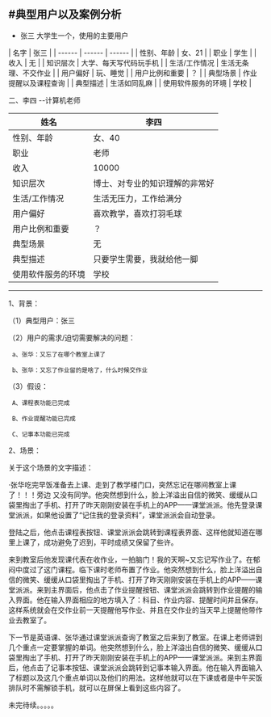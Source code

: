 #典型用户以及案例分析
--
* 张三 大学生一个，使用的主要用户

| 名字 | 张三 |
| ------ | ------ | ------ |
| 性别、年龄 | 女、21 | 
| 职业 | 学生 | 
| 收入 | 无    |
|   知识层次	| 大学、每天写代码玩手机    |
|   生活/工作情况	| 生活无条理、不交作业    |
|   用户偏好	| 玩、睡觉     |
|   用户比例和重要	|  ？    |
|   典型场景	| 作业提醒以及课程查询    |
|   典型描述	| 生活如同乱麻    |
|   使用软件服务的环境	| 学校    |

二、李四 --计算机老师

|   姓名	| 李四    |
|  ---- 	| ----    |
| 性别、年龄 | 女、40 | 
| 职业 | 老师 | 
| 收入 | 10000    |
|   知识层次	| 博士、对专业的知识理解的非常好      |
|   生活/工作情况	| 生活无压力，工作给满分   |
|   用户偏好	| 喜欢教学，喜欢打羽毛球   |
|   用户比例和重要	|  ？    |
|   典型场景	| 无    |
|   典型描述	| 只要学生需要，我就给他一脚   |
|   使用软件服务的环境	| 学校    |

---


1、背景：

 （1）典型用户：张三

 （2）用户的需求/迫切需要解决的问题：

     a、张华：又忘了在哪个教室上课了

     b、张华：又忘了作业留的是啥了，什么时候交作业

 （3）假设：

     A、课程表功能已完成

     B、作业提醒功能已完成

     C、记事本功能已完成

2、场景：

   关于这个场景的文字描述：

   ·张华吃完早饭准备去上课、走到了教学楼门口，突然忘记在哪间教室上课了！！！旁边   又没有同学。他突然想到什么，脸上洋溢出自信的微笑、缓缓从口袋里掏出了手机、打开了昨天刚刚安装在手机上的APP——课堂派派。他先登录课堂派派，如果他设置了“记住我的登录资料”，课堂派派会自动登录。

 登陆之后，他点击课程表按钮、课堂派派会跳转到课程表界面、这样他就知道在哪里上课了，成功避免了迟到，平时成绩又保留了些许。

   来到教室后他发现课代表在收作业，一拍脑门！我的天啊~又忘记写作业了。在郁闷中度过了这门课程。临下课时老师布置了作业。他突然想到什么，脸上洋溢出自信的微笑、缓缓从口袋里掏出了手机、打开了昨天刚刚安装在手机上的APP——课堂派派。来到主界面后，他点击了作业提醒按钮、课堂派派会跳转到作业提醒的输入界面。他在输入界面相应的地方填入了：科目、作业内容、提醒时间并且保存。这样系统就会在交作业前一天提醒他写作业、并且在交作业的当天早上提醒他带作业去教室了。

 下一节是英语课、张华通过课堂派派查询了教室之后来到了教室。在课上老师讲到几个重点一定要掌握的单词。他突然想到什么，脸上洋溢出自信的微笑、缓缓从口袋里掏出了手机、打开了昨天刚刚安装在手机上的APP——课堂派派。来到主界面后，他点击了记事本按钮、课堂派派会跳转到记事本输入界面。他在输入界面输入了标题以及这几个重点单词以及他们的用法。这样他就可以在下课或者是中午买饭排队时不需解锁手机，就可以在屏保上看到这些内容了。

未完待续。。。。。